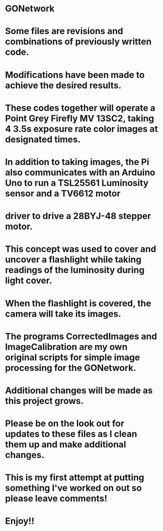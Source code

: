 # GONetwork

# Some files are revisions and combinations of previously written code.
# Modifications have been made to achieve the desired results.

# These codes together will operate a Point Grey Firefly MV 13SC2, taking 4 3.5s exposure rate color images at designated times.
# In addition to taking images, the Pi also communicates with an Arduino Uno to run a TSL25561 Luminosity sensor and a TV6612 motor
# driver to drive a 28BYJ-48 stepper motor.  

# This concept was used to cover and uncover a flashlight while taking readings of the luminosity during light cover.
# When the flashlight is covered, the camera will take its images.

# The programs CorrectedImages and ImageCalibration are my own original scripts for simple image processing for the GONetwork.
# Additional changes will be made as this project grows.

# Please be on the look out for updates to these files as I clean them up and make additional changes.

# This is my first attempt at putting something I've worked on out so please leave comments!

# Enjoy!!
